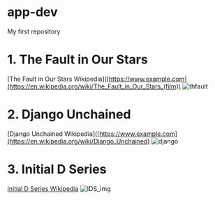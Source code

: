# app-dev
My first repository

# 1. The Fault in Our Stars
[The Fault in Our Stars Wikipedia]([https://www.example.com](https://en.wikipedia.org/wiki/The_Fault_in_Our_Stars_(film))
![thfault](https://github.com/MarcAgodonski/app-dev/assets/151895615/0858bcf0-2572-4c56-a287-d4b3580e19c9)

# 2. Django Unchained
[Django Unchained Wikipedia]([https://www.example.com](https://en.wikipedia.org/wiki/Django_Unchained)
![django](https://github.com/MarcAgodonski/app-dev/assets/151895615/85d97e7a-eb33-44a0-a54d-266454bc37ff)

# 3. Initial D Series
[Initial D Series Wikipedia](https://en.wikipedia.org/wiki/Initial_D)
![IDS_img](https://github.com/MarcAgodonski/app-dev/assets/151895615/b69ed58f-d38a-4b47-8c13-9b2e612b5d1e)
